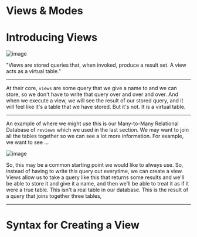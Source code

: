 # Views & Modes

<!-- 260. Introducing Views-->

# Introducing Views

![image](https://user-images.githubusercontent.com/107522496/214550249-b424f980-9fbb-4a10-bbca-1c609e3beca7.png)

"Views are stored queries that, when invoked, produce a result set. A view acts as a virtual table."

---

At their core, `views` are some query that we give a name to and we can store, so we don't have to write that query over and over and over. And when we execute a view, we will see the result of our stored query, and it will feel like it's a table that we have stored. But it's not. It is a virtual table.

---

An example of where we might use this is our Many-to-Many Relational Database of `reviews` which we used in the last section. We may want to join all the tables together so we can see a lot more information. For example, we want to see ...

![image](https://user-images.githubusercontent.com/107522496/214552576-6093a581-a7f6-44fd-89c6-a99f5e64f0ef.png)

So, this may be a common starting point we would like to always use. So, instead of having to write this query out everytime, we can create a view. Views allow us to take a query like this that returns some results and we'll be able to store it and give it a name, and then we'll be able to treat it as if it were a true table. This isn't a real table in our database. This is the result of a query that joins together three tables, 

---

# Syntax for Creating a View







